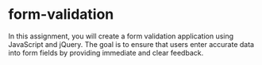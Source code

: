 # form-validation
In this assignment, you will create a form validation application using JavaScript and jQuery. The goal is to ensure that users enter accurate data into form fields by providing immediate and clear feedback.
